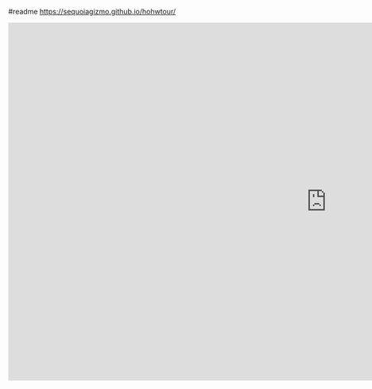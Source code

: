 #readme 
https://sequoiagizmo.github.io/hohwtour/
<iframe width='1280' height='720' src='https://roundme.com/embed/431790/1473024' frameborder='0' webkitallowfullscreen
mozallowfullscreen allowfullscreen></iframe>
